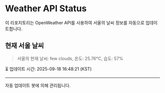 
# Weather API Status

이 리포지토리는 OpenWeather API를 사용하여 서울의 날씨 정보를 자동으로 업데이트합니다.

## 현재 서울 날씨
> 서울의 현재 날씨: few clouds, 온도: 25.76°C, 습도: 57%

⏳ 업데이트 시간: 2025-09-18 16:48:21 (KST)

---
자동 업데이트 봇에 의해 관리됩니다.
